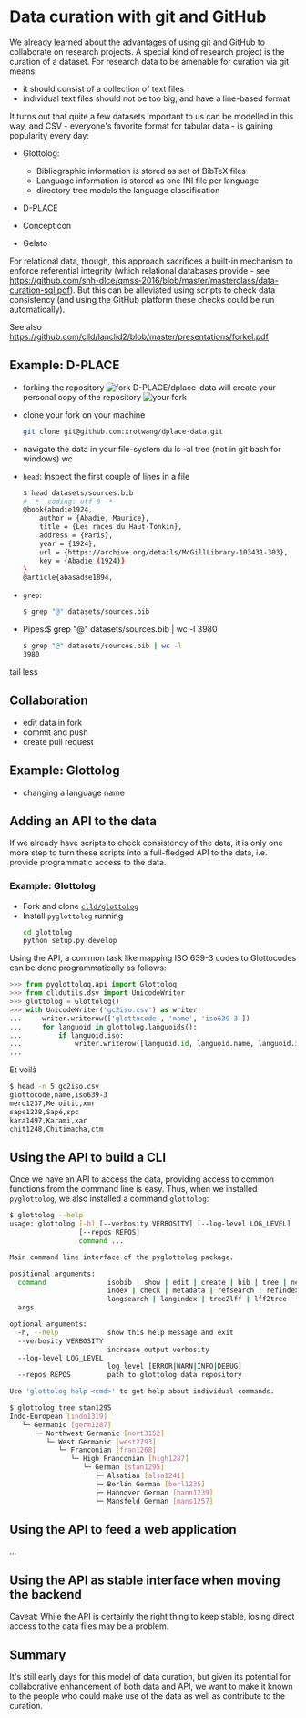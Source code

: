 
# Data curation with git and GitHub

We already learned about the advantages of using git and GitHub to collaborate on research projects.
A special kind of research project is the curation of a dataset. For research data to be amenable for
curation via git means:

- it should consist of a collection of text files
- individual text files should not be too big, and have a line-based format

It turns out that quite a few datasets important to us can be modelled in this way, and CSV - everyone's 
favorite format for tabular data - is gaining popularity every day:

- Glottolog:
  - Bibliographic information is stored as set of BibTeX files
  - Language information is stored as one INI file per language
  - directory tree models the language classification

- D-PLACE
- Concepticon
- Gelato

For relational data, though, this approach sacrifices a built-in mechanism to enforce referential integrity
(which relational databases provide - see https://github.com/shh-dlce/qmss-2016/blob/master/masterclass/data-curation-sql.pdf). But this can be alleviated using scripts to check data consistency
(and using the GitHub platform these checks could be run automatically).

See also https://github.com/clld/lanclid2/blob/master/presentations/forkel.pdf

## Example: D-PLACE

- forking the repository
  ![fork D-PLACE/dplace-data](dplace-data.png)
  will create your personal copy of the repository
  ![your fork](dplace-data-fork.png)

- clone your fork on your machine
  ```bash
  git clone git@github.com:xrotwang/dplace-data.git
  ```
- navigate the data in your file-system
du
ls -al
tree (not in git bash for windows)
wc
- `head`: Inspect the first couple of lines in a file
  ```bash
  $ head datasets/sources.bib 
  # -*- coding: utf-8 -*-
  @book{abadie1924,
      author = {Abadie, Maurice},
      title = {Les races du Haut-Tonkin},
      address = {Paris},
      year = {1924},
      url = {https://archive.org/details/McGillLibrary-103431-303},
      key = {Abadie (1924)}
  }
  @article{abasadse1894,
  ```
- `grep`:
  ```bash
  $ grep "@" datasets/sources.bib
  ```
- Pipes:$ grep "@" datasets/sources.bib | wc -l
3980

  ```bash
  $ grep "@" datasets/sources.bib | wc -l
  3980
  ```

tail
less


## Collaboration

- edit data in fork
- commit and push
- create pull request

## Example: Glottolog

- changing a language name


## Adding an API to the data

If we already have scripts to check consistency of the data, it is only one more step to turn these
scripts into a full-fledged API to the data, i.e. provide programmatic access to the data.

### Example: Glottolog

- Fork and clone [`clld/glottolog`](https://github.com/clld/glottolog)
- Install `pyglottolog` running
  ```bash
  cd glottolog
  python setup.py develop
  ```

Using the API, a common task like mapping ISO 639-3 codes to Glottocodes can be done
programmatically as follows:

```python
>>> from pyglottolog.api import Glottolog
>>> from clldutils.dsv import UnicodeWriter
>>> glottolog = Glottolog()
>>> with UnicodeWriter('gc2iso.csv') as writer:
...     writer.writerow(['glottocode', 'name', 'iso639-3'])
...     for languoid in glottolog.languoids():
...         if languoid.iso:
...             writer.writerow([languoid.id, languoid.name, languoid.iso])
... 
```

Et voilà

```bash
$ head -n 5 gc2iso.csv 
glottocode,name,iso639-3
mero1237,Meroitic,xmr
sape1238,Sapé,spc
kara1497,Karami,xar
chit1248,Chitimacha,ctm
```

## Using the API to build a CLI

Once we have an API to access the data, providing access to common functions from the 
command line is easy. Thus, when we installed `pyglottolog`, we also installed a command
`glottolog`:

```bash
$ glottolog --help
usage: glottolog [-h] [--verbosity VERBOSITY] [--log-level LOG_LEVEL]
                 [--repos REPOS]
                 command ...

Main command line interface of the pyglottolog package.

positional arguments:
  command               isobib | show | edit | create | bib | tree | newick |
                        index | check | metadata | refsearch | refindex |
                        langsearch | langindex | tree2lff | lff2tree
  args

optional arguments:
  -h, --help            show this help message and exit
  --verbosity VERBOSITY
                        increase output verbosity
  --log-level LOG_LEVEL
                        log level [ERROR|WARN|INFO|DEBUG]
  --repos REPOS         path to glottolog data repository

Use 'glottolog help <cmd>' to get help about individual commands.
```

```bash
$ glottolog tree stan1295
Indo-European [indo1319]
   └─ Germanic [germ1287]
      └─ Northwest Germanic [nort3152]
         └─ West Germanic [west2793]
            └─ Franconian [fran1268]
               └─ High Franconian [high1287]
                  └─ German [stan1295]
                     ├─ Alsatian [alsa1241]
                     ├─ Berlin German [berl1235]
                     ├─ Hannover German [hann1239]
                     └─ Mansfeld German [mans1257]
```


## Using the API to feed a web application

...


## Using the API as stable interface when moving the backend

Caveat: While the API is certainly the right thing to keep stable, losing direct access to the data files
may be a problem.



## Summary

It's still early days for this model of data curation, but given its potential for collaborative enhancement
of both data and API, we want to make it known to the people who could make use of the data as well as contribute
to the curation.
